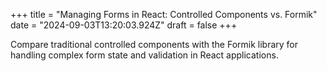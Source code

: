 +++
title = "Managing Forms in React: Controlled Components vs. Formik"
date = "2024-09-03T13:20:03.924Z"
draft = false
+++

  Compare traditional controlled components with the Formik library for handling complex form state and validation in React applications.
        